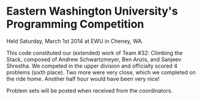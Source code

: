 # Eastern Washington University's Programming Competition

Held Saturday, March 1st 2014 at EWU in Cheney, WA.

This code constituted our (extended) work of Team #32: Climbing the
Stack, composed of Andrew Schwartzmeyer, Ben Anzis, and Sanjeev
Shrestha. We competed in the upper division and officially scored 4
problems (sixth place). Two more were very close, which we completed
on the ride home. Another half hour would have been very nice!

Problem sets will be posted when received from the coordinators.

